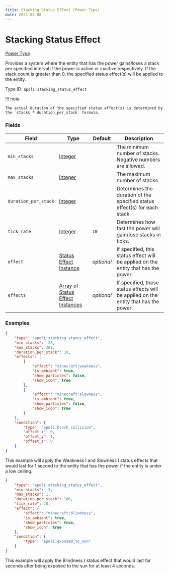 ```yaml
---
title: Stacking Status Effect (Power Type)
date: 2021-04-08
---
```


# Stacking Status Effect

[Power Type](../power_types.md)

Provides a system where the entity that has the power gains/loses a stack per specified interval if the power is active or inactive respectively. If the stack count is greater than 0, the specified status effect(s) will be applied to the entity.

Type ID: `apoli:stacking_status_effect`

!!! note

    The actual duration of the specified status effect(s) is determined by the `stacks * duration_per_stack` formula.


### Fields

Field  | Type | Default | Description
-------|------|---------|-------------
`min_stacks` | [Integer](../data_types/integer.md) | | The minimum number of stacks. Negative numbers are allowed.
`max_stacks` | [Integer](../data_types/integer.md) | | The maximum number of stacks.
`duration_per_stack` | [Integer](../data_types/integer.md) | | Determines the duration of the specified status effect(s) for each stack.
`tick_rate` | [Integer](../data_types/integer.md) | `10` | Determines how fast the power will gain/lose stacks in ticks.
`effect` | [Status Effect Instance](../data_types/status_effect_instance.md) | _optional_ | If specified, this status effect will be applied on the entity that has the power.
`effects` | [Array](../data_types/array.md) of [Status Effect Instances](../data_types/status_effect_instance.md) | _optional_ | If specified, these status effects will be applied on the entity that has the power.


### Examples

```json
{
  	"type": "apoli:stacking_status_effect",
  	"min_stacks": -20,
  	"max_stacks": 361,
  	"duration_per_stack": 10,
  	"effects": [
    	{
      		"effect": "minecraft:weakness",
      		"is_ambient": true,
      		"show_particles": false,
      		"show_icon": true
    	},
    	{
      		"effect": "minecraft:slowness",
      		"is_ambient": true,
      		"show_particles": false,
      		"show_icon": true
    	}
  	],
  	"condition": {
    	"type": "apoli:block_collision",
    	"offset_x": 0,
    	"offset_y": 1,
    	"offset_z": 0
  	}
}
```

This example will apply the Weakness I and Slowness I status effects that would last for 1 second to the entity that has the power if the entity is under a low ceiling. 
<br>

```json
{
    "type": "apoli:stacking_status_effect",
    "min_stacks": -3,
    "max_stacks": 1,
    "duration_per_stack": 100,
    "tick_rate": 20,
    "effect": {
        "effect": "minecraft:blindness",
        "is_ambient": true,
        "show_particles": true,
        "show_icon": true
    },
    "condition": {
        "type": "apoli:exposed_to_sun"
    }
}
```

This example will apply the Blindness I status effect that would last for  seconds after being exposed to the sun for at least 4 seconds.
